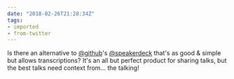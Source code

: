 ```yaml
---
date: "2018-02-26T21:28:34Z"
tags:
- imported
- from-twitter
---
```

Is there an alternative to [@github](https://twitter.com/github)'s [@speakerdeck](https://twitter.com/speakerdeck) that's as good &amp; simple but allows transcriptions? It's an all but perfect product for sharing talks, but the best talks need context from… the talking\!
